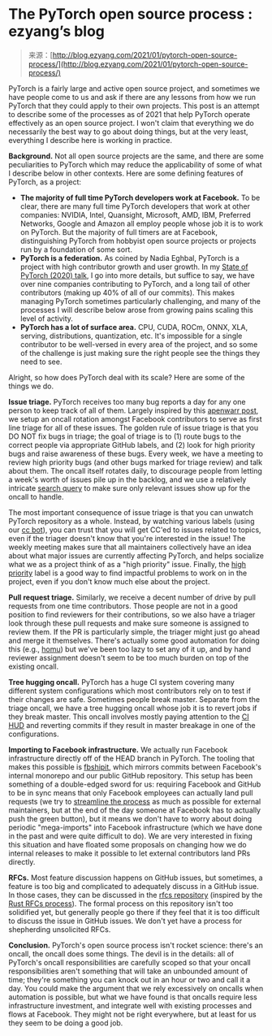 <!--yml
category: 未分类
date: 2024-07-01 18:16:57
-->

# The PyTorch open source process : ezyang’s blog

> 来源：[http://blog.ezyang.com/2021/01/pytorch-open-source-process/](http://blog.ezyang.com/2021/01/pytorch-open-source-process/)

PyTorch is a fairly large and active open source project, and sometimes we have people come to us and ask if there are any lessons from how we run PyTorch that they could apply to their own projects. This post is an attempt to describe some of the processes as of 2021 that help PyTorch operate effectively as an open source project. I won't claim that everything we do necessarily the best way to go about doing things, but at the very least, everything I describe here is working in practice.

**Background.** Not all open source projects are the same, and there are some peculiarities to PyTorch which may reduce the applicability of some of what I describe below in other contexts. Here are some defining features of PyTorch, as a project:

*   **The majority of full time PyTorch developers work at Facebook.** To be clear, there are many full time PyTorch developers that work at other companies: NVIDIA, Intel, Quansight, Microsoft, AMD, IBM, Preferred Networks, Google and Amazon all employ people whose job it is to work on PyTorch. But the majority of full timers are at Facebook, distinguishing PyTorch from hobbyist open source projects or projects run by a foundation of some sort.
*   **PyTorch is a federation.** As coined by Nadia Eghbal, PyTorch is a project with high contributor growth and user growth. In my [State of PyTorch (2020) talk](https://www.youtube.com/watch?v=xwvtzGm8TsI), I go into more details, but suffice to say, we have over nine companies contributing to PyTorch, and a long tail of other contributors (making up 40% of all of our commits). This makes managing PyTorch sometimes particularly challenging, and many of the processes I will describe below arose from growing pains scaling this level of activity.
*   **PyTorch has a lot of surface area.** CPU, CUDA, ROCm, ONNX, XLA, serving, distributions, quantization, etc. It's impossible for a single contributor to be well-versed in every area of the project, and so some of the challenge is just making sure the right people see the things they need to see.

Alright, so how does PyTorch deal with its scale? Here are some of the things we do.

**Issue triage.** PyTorch receives too many bug reports a day for any one person to keep track of all of them. Largely inspired by this [apenwarr post](https://apenwarr.ca/log/20171213), we setup an oncall rotation amongst Facebook contributors to serve as first line triage for all of these issues. The golden rule of issue triage is that you DO NOT fix bugs in triage; the goal of triage is to (1) route bugs to the correct people via appropriate GitHub labels, and (2) look for high priority bugs and raise awareness of these bugs. Every week, we have a meeting to review high priority bugs (and other bugs marked for triage review) and talk about them. The oncall itself rotates daily, to discourage people from letting a week's worth of issues pile up in the backlog, and we use a relatively intricate [search query](https://github.com/pytorch/pytorch/issues?q=is%3Aissue+is%3Aopen+-label%3Afx+-label%3Ajit+-label%3A%22oncall%3A+jit%22+-label%3Acaffe2+-label%3A%22oncall%3A+quantization%22+-label%3A%22oncall%3A+java%22+-label%3A%22oncall%3A+distributed%22+-label%3A%22oncall%3A+visualization%22+-label%3A%22oncall%3A+mobile%22+-label%3A%22triage+review%22+-label%3Atriaged+updated%3A%3E%3D2019-04-02+sort%3Aupdated-desc+) to make sure only relevant issues show up for the oncall to handle.

The most important consequence of issue triage is that you can unwatch PyTorch repository as a whole. Instead, by watching various labels (using our [cc bot](https://github.com/pytorch/pytorch/issues/24422)), you can trust that you will get CC'ed to issues related to topics, even if the triager doesn't know that you're interested in the issue! The weekly meeting makes sure that all maintainers collectively have an idea about what major issues are currently affecting PyTorch, and helps socialize what we as a project think of as a "high priority" issue. Finally, the [high priority](https://github.com/pytorch/pytorch/issues?q=is%3Aopen+is%3Aissue+label%3A%22high+priority%22) label is a good way to find impactful problems to work on in the project, even if you don't know much else about the project.

**Pull request triage.** Similarly, we receive a decent number of drive by pull requests from one time contributors. Those people are not in a good position to find reviewers for their contributions, so we also have a triager look through these pull requests and make sure someone is assigned to review them. If the PR is particularly simple, the triager might just go ahead and merge it themselves. There's actually some good automation for doing this (e.g., [homu](http://huonw.github.io/blog/2015/03/rust-infrastructure-can-be-your-infrastructure/)) but we've been too lazy to set any of it up, and by hand reviewer assignment doesn't seem to be too much burden on top of the existing oncall.

**Tree hugging oncall.** PyTorch has a huge CI system covering many different system configurations which most contributors rely on to test if their changes are safe. Sometimes people break master. Separate from the triage oncall, we have a tree hugging oncall whose job it is to revert jobs if they break master. This oncall involves mostly paying attention to the [CI HUD](https://ezyang.github.io/pytorch-ci-hud/build1/pytorch-master) and reverting commits if they result in master breakage in one of the configurations.

**Importing to Facebook infrastructure.** We actually run Facebook infrastructure directly off of the HEAD branch in PyTorch. The tooling that makes this possible is [fbshipit](https://github.com/facebook/fbshipit), which mirrors commits between Facebook's internal monorepo and our public GitHub repository. This setup has been something of a double-edged sword for us: requiring Facebook and GitHub to be in sync means that only Facebook employees can actually land pull requests (we try to [streamline the process](https://github.com/pytorch/pytorch/wiki/Maintainer-notes) as much as possible for external maintainers, but at the end of the day someone at Facebook has to actually push the green button), but it means we don't have to worry about doing periodic "mega-imports" into Facebook infrastructure (which we have done in the past and were quite difficult to do). We are very interested in fixing this situation and have floated some proposals on changing how we do internal releases to make it possible to let external contributors land PRs directly.

**RFCs.** Most feature discussion happens on GitHub issues, but sometimes, a feature is too big and complicated to adequately discuss in a GitHub issue. In those cases, they can be discussed in the [rfcs repository](https://github.com/pytorch/rfcs/) (inspired by the [Rust RFCs process](https://github.com/rust-lang/rfcs)). The formal process on this repository isn't too solidified yet, but generally people go there if they feel that it is too difficult to discuss the issue in GitHub issues. We don't yet have a process for shepherding unsolicited RFCs.

**Conclusion.** PyTorch's open source process isn't rocket science: there's an oncall, the oncall does some things. The devil is in the details: all of PyTorch's oncall responsibilities are carefully scoped so that your oncall responsibilities aren't something that will take an unbounded amount of time; they're something you can knock out in an hour or two and call it a day. You could make the argument that we rely excessively on oncalls when automation is possible, but what we have found is that oncalls require less infrastructure investment, and integrate well with existing processes and flows at Facebook. They might not be right everywhere, but at least for us they seem to be doing a good job.